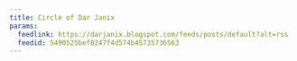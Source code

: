```yaml
---
title: Circle of Dar Janix
params:
  feedlink: https://darjanix.blogspot.com/feeds/posts/default?alt=rss
  feedid: 5490525bef8247f4d574b45735736563
---
```

